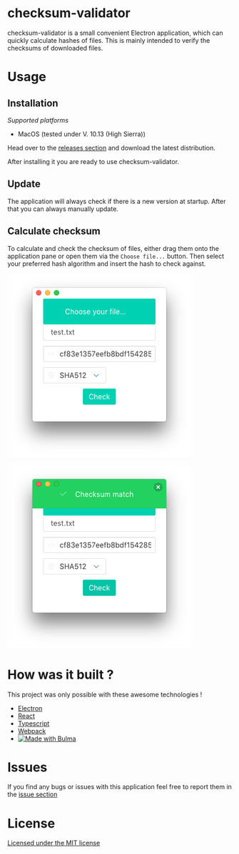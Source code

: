 #  checksum-validator

checksum-validator is a small convenient Electron application, which can quickly calculate hashes of files. This is mainly intended to verify the checksums of downloaded files. 


# Usage

## Installation

_Supported platforms_

* MacOS (tested under V. 10.13 (High Sierra)) 

Head over to the [releases section](https://github.com/alexanderwe/checksum-validator/releases) and download the latest distribution. 

After installing it you are ready to use checksum-validator.

## Update
The application will always check if there is a new version at startup. After that you can always manually update.

## Calculate checksum

To calculate and check the checksum of files, either drag them onto the application pane or open them via the `Choose file...` button. Then select your preferred hash algorithm and insert the hash to check against. 

![img1](https://github.com/alexanderwe/checksum-validator/blob/master/.github/img/img1.png)

![img2](https://github.com/alexanderwe/checksum-validator/blob/master/.github/img/img2.png)

# How was it built ?

This project was only possible with these awesome technologies !

* [Electron](https://github.com/electron/electron)
* [React](https://github.com/facebook/react)
* [Typescript](https://github.com/Microsoft/TypeScript)
* [Webpack](https://github.com/webpack/webpack)
* <a href="https://bulma.io">
  <img src="https://bulma.io/images/made-with-bulma--dark.png" alt="Made with Bulma" width="128" height="24">
</a>

# Issues

If you find any bugs or issues with this application feel free to report them in the [issue section](https://github.com/alexanderwe/checksum-validator/issues)


# License

[Licensed under the MIT license](https://github.com/alexanderwe/checksum-validator/blob/master/LICENSE.md)
